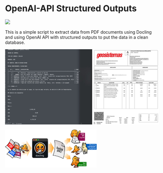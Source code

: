 # OpenAI-API Structured Outputs

<a target="_blank" href="https://cookiecutter-data-science.drivendata.org/">
    <img src="https://img.shields.io/badge/CCDS-Project%20template-328F97?logo=cookiecutter" />
</a>

This is a simple script to extract data from PDF documents using Docling and using OpenAI API with structured outputs to put the data in a clean database.

![Extracted text and PDF Invoice](reports/figures/imagen_factura.jpeg)


<a target="_blank" href="https://github.com/docling-project/docling/">
    <img src="./reports/figures/docling.png" width="300"/>
</a>
